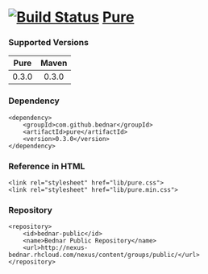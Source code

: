 [![Build Status](https://api.travis-ci.org/bednar/Pure.png?branch=master)](https://travis-ci.org/bednar/Pure) [Pure](http://purecss.io/)
======

### Supported Versions

|   Pure        |   Maven       |
|:-------------:|:-------------:|
|   0.3.0       |   0.3.0       |


### Dependency

    <dependency>
        <groupId>com.github.bednar</groupId>
        <artifactId>pure</artifactId>
        <version>0.3.0</version>
    </dependency>

### Reference in HTML

    <link rel="stylesheet" href="lib/pure.css">
    <link rel="stylesheet" href="lib/pure.min.css">
    
### Repository

    <repository>
        <id>bednar-public</id>
        <name>Bednar Public Repository</name>
        <url>http://nexus-bednar.rhcloud.com/nexus/content/groups/public/</url>
    </repository>
